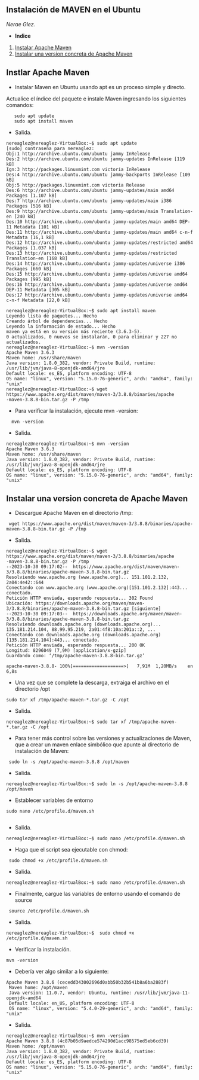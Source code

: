 ## Instalación de MAVEN en el Ubuntu
_Nerae Glez._

- __Indice__
1. [Instalar Apache Maven](#instlar-apache-maven-)
2. [Instalar una version concreta de Apache Maven](#instalar-una-version-concreta-de-apache-maven)


## Instlar Apache Maven 
- Instalar Maven en Ubuntu usando apt es un proceso simple y directo.

Actualice el índice del paquete e instale Maven ingresando los siguientes comandos:

``` 
   sudo apt update
   sudo apt install maven

```
- Salida.

```
nereaglez@nereaglez-VirtualBox:~$ sudo apt update
[sudo] contraseña para nereaglez:         	 
Obj:1 http://archive.ubuntu.com/ubuntu jammy InRelease                    	 
Des:2 http://archive.ubuntu.com/ubuntu jammy-updates InRelease [119 kB]   	 
Ign:3 http://packages.linuxmint.com victoria InRelease                    	 
Des:4 http://archive.ubuntu.com/ubuntu jammy-backports InRelease [109 kB] 	 
Obj:5 http://packages.linuxmint.com victoria Release                      	 
Des:6 http://archive.ubuntu.com/ubuntu jammy-updates/main amd64 Packages [1.107 kB]
Des:7 http://archive.ubuntu.com/ubuntu jammy-updates/main i386 Packages [516 kB]
Des:9 http://archive.ubuntu.com/ubuntu jammy-updates/main Translation-en [240 kB]
Des:10 http://archive.ubuntu.com/ubuntu jammy-updates/main amd64 DEP-11 Metadata [101 kB]
Des:11 http://archive.ubuntu.com/ubuntu jammy-updates/main amd64 c-n-f Metadata [16,1 kB]
Des:12 http://archive.ubuntu.com/ubuntu jammy-updates/restricted amd64 Packages [1.037 kB]
Des:13 http://archive.ubuntu.com/ubuntu jammy-updates/restricted Translation-en [168 kB]
Des:14 http://archive.ubuntu.com/ubuntu jammy-updates/universe i386 Packages [660 kB]
Des:15 http://archive.ubuntu.com/ubuntu jammy-updates/universe amd64 Packages [995 kB]
Des:16 http://archive.ubuntu.com/ubuntu jammy-updates/universe amd64 DEP-11 Metadata [305 kB]
Des:17 http://archive.ubuntu.com/ubuntu jammy-updates/universe amd64 c-n-f Metadata [22,0 kB]

nereaglez@nereaglez-VirtualBox:~$ sudo apt install maven
Leyendo lista de paquetes... Hecho
Creando árbol de dependencias... Hecho
Leyendo la información de estado... Hecho
maven ya está en su versión más reciente (3.6.3-5).
0 actualizados, 0 nuevos se instalarán, 0 para eliminar y 227 no actualizados.
nereaglez@nereaglez-VirtualBox:~$ mvn -version
Apache Maven 3.6.3
Maven home: /usr/share/maven
Java version: 1.8.0_382, vendor: Private Build, runtime: /usr/lib/jvm/java-8-openjdk-amd64/jre
Default locale: es_ES, platform encoding: UTF-8
OS name: "linux", version: "5.15.0-76-generic", arch: "amd64", family: "unix"
nereaglez@nereaglez-VirtualBox:~$ wget https://www.apache.org/dist/maven/maven-3/3.8.8/binaries/apache
-maven-3.8.8-bin.tar.gz -P /tmp

```
- Para verificar la instalación, ejecute mvn -version:

```
  mvn -version
```
- Salida.
```
nereaglez@nereaglez-VirtualBox:~$ mvn -version
Apache Maven 3.6.3
Maven home: /usr/share/maven
Java version: 1.8.0_382, vendor: Private Build, runtime: /usr/lib/jvm/java-8-openjdk-amd64/jre
Default locale: es_ES, platform encoding: UTF-8
OS name: "linux", version: "5.15.0-76-generic", arch: "amd64", family: "unix"

```

## Instalar una version concreta de Apache Maven
- Descargue Apache Maven en el directorio /tmp:

```
 wget https://www.apache.org/dist/maven/maven-3/3.8.8/binaries/apache-maven-3.8.8-bin.tar.gz -P /tmp
```

- Salida.

```
nereaglez@nereaglez-VirtualBox:~$ wget https://www.apache.org/dist/maven/maven-3/3.8.8/binaries/apache
-maven-3.8.8-bin.tar.gz -P /tmp
--2023-10-30 09:17:02--  https://www.apache.org/dist/maven/maven-3/3.8.8/binaries/apache-maven-3.8.8-bin.tar.gz
Resolviendo www.apache.org (www.apache.org)... 151.101.2.132, 2a04:4e42::644
Conectando con www.apache.org (www.apache.org)[151.101.2.132]:443... conectado.
Petición HTTP enviada, esperando respuesta... 302 Found
Ubicación: https://downloads.apache.org/maven/maven-3/3.8.8/binaries/apache-maven-3.8.8-bin.tar.gz [siguiente]
--2023-10-30 09:17:03--  https://downloads.apache.org/maven/maven-3/3.8.8/binaries/apache-maven-3.8.8-bin.tar.gz
Resolviendo downloads.apache.org (downloads.apache.org)... 135.181.214.104, 88.99.95.219, 2a01:4f8:10a:201a::2, ...
Conectando con downloads.apache.org (downloads.apache.org)[135.181.214.104]:443... conectado.
Petición HTTP enviada, esperando respuesta... 200 OK
Longitud: 8296049 (7,9M) [application/x-gzip]
Guardando como: ‘/tmp/apache-maven-3.8.8-bin.tar.gz’

apache-maven-3.8.8- 100%[===================>]   7,91M  1,20MB/s	en 6,8s 
```

- Una vez que se complete la descarga, extraiga el archivo en el directorio /opt
```
sudo tar xf /tmp/apache-maven-*.tar.gz -C /opt

```
- Salida.
```
nereaglez@nereaglez-VirtualBox:~$ sudo tar xf /tmp/apache-maven-*.tar.gz -C /opt

```

- Para tener más control sobre las versiones y actualizaciones de Maven, que a crear un maven enlace simbólico
que apunte al directorio de instalación de Maven:
```
 sudo ln -s /opt/apache-maven-3.8.8 /opt/maven
```
- Salida.
```
nereaglez@nereaglez-VirtualBox:~$ sudo ln -s /opt/apache-maven-3.8.8 /opt/maven

```
- Establecer variables de entorno
```
sudo nano /etc/profile.d/maven.sh
 
```
- Salida.
```
nereaglez@nereaglez-VirtualBox:~$ sudo nano /etc/profile.d/maven.sh
```
- Haga que el script sea ejecutable con chmod:
```
 sudo chmod +x /etc/profile.d/maven.sh
```

- Salida.
```
nereaglez@nereaglez-VirtualBox:~$ sudo nano /etc/profile.d/maven.sh
```
- Finalmente, cargue las variables de entorno usando el comando de source
```
 source /etc/profile.d/maven.sh
```
- Salida.
```
nereaglez@nereaglez-VirtualBox:~$  sudo chmod +x /etc/profile.d/maven.sh

```

- Verificar la instalación. 

```
mvn -version

```
- Debería ver algo similar a lo siguiente:
```
Apache Maven 3.8.6 (cecedd343002696d0abb50b32b541b8a6ba2883f)
 Maven home: /opt/maven
 Java version: 11.0.7, vendor: Ubuntu, runtime: /usr/lib/jvm/java-11-openjdk-amd64
 Default locale: en_US, platform encoding: UTF-8
 OS name: "linux", version: "5.4.0-29-generic", arch: "amd64", family: "unix"
 ```
- Salida.
```
nereaglez@nereaglez-VirtualBox:~$ mvn -version
Apache Maven 3.8.8 (4c87b05d9aedce574290d1acc98575ed5eb6cd39)
Maven home: /opt/maven
Java version: 1.8.0_382, vendor: Private Build, runtime: /usr/lib/jvm/java-8-openjdk-amd64/jre
Default locale: es_ES, platform encoding: UTF-8
OS name: "linux", version: "5.15.0-76-generic", arch: "amd64", family: "unix"

```

